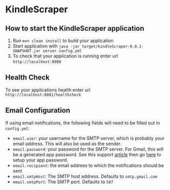 # KindleScraper

How to start the KindleScraper application
---

1. Run `mvn clean install` to build your application
1. Start application with `java -jar target/kindleScraper-0.0.1-SNAPSHOT.jar server config.yml`
1. To check that your application is running enter url `http://localhost:8080`

Health Check
---

To see your applications health enter url `http://localhost:8081/healthcheck`

Email Configuration
---

If using email notifications, the following fields will need to be filled out in `config.yml`:
- `email.user`: your username for the SMTP server, which is probably your email address. This will also be used as the sender.
- `email.password`: your password for the SMTP server. For Gmail, this will be a generated app password. See this support [article](https://support.google.com/accounts/answer/185833?hl=en) then go [here](https://myaccount.google.com/apppasswords) to setup your app password.
- `email.recipient`: the email address to which the notifications should be sent
- `email.smtpHost`: The SMTP host address. Defaults to `smtp.gmail.com`
- `email.smtpPort`: The SMTP port. Defaults to `587`